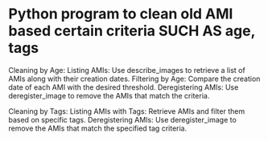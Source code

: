 # Python program to clean old AMI  based certain criteria SUCH AS age, tags


Cleaning by Age:
Listing AMIs: Use describe_images to retrieve a list of AMIs along with their creation dates.
Filtering by Age: Compare the creation date of each AMI with the desired threshold.
Deregistering AMIs: Use deregister_image to remove the AMIs that match the criteria.


Cleaning by Tags:
Listing AMIs with Tags: Retrieve AMIs and filter them based on specific tags.
Deregistering AMIs: Use deregister_image to remove the AMIs that match the specified tag criteria.
